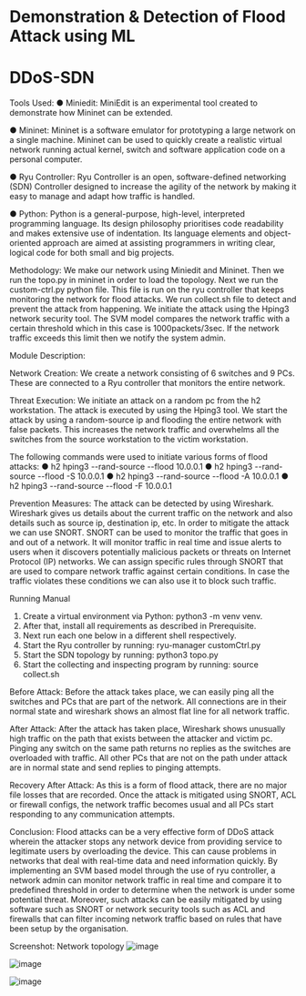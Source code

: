 # Demonstration & Detection of Flood Attack using ML
# DDoS-SDN
Tools Used:
● Miniedit: MiniEdit is an experimental tool created to 
demonstrate how Mininet can be extended.

● Mininet: Mininet is a software emulator for 
prototyping a large network on a single machine. 
Mininet can be used to quickly create a realistic 
virtual network running actual kernel, switch and 
software application code on a personal computer.

● Ryu Controller: Ryu Controller is an open, 
software-defined networking (SDN) Controller 
designed to increase the agility of the network by 
making it easy to manage and adapt how traffic is 
handled.

● Python: Python is a general-purpose, high-level, 
interpreted programming language. Its design 
philosophy prioritises code readability and makes 
extensive use of indentation. Its language elements 
and object-oriented approach are aimed at assisting 
programmers in writing clear, logical code for both 
small and big projects.

Methodology:
We make our network using Miniedit and Mininet. Then 
we run the topo.py in mininet in order to load the topology. 
Next we run the custom-ctrl.py python file. This file is run 
on the ryu controller that keeps monitoring the network for 
flood attacks. We run collect.sh file to detect and prevent 
the attack from happening.
We initiate the attack using the Hping3 network security 
tool. The SVM model compares the network traffic with a 
certain threshold which in this case is 1000packets/3sec. 
If the network traffic exceeds this limit then we notify the 
system admin.

Module Description:

Network Creation:
We create a network consisting of 6 switches and 9 PCs. 
These are connected to a Ryu controller that monitors the 
entire network.

Threat Execution:
We initiate an attack on a random pc from the h2 
workstation. The attack is executed by using the Hping3 
tool. We start the attack by using a random-source ip and 
flooding the entire network with false packets. 
This increases the network traffic and overwhelms all the 
switches from the source workstation to the victim 
workstation. 

The following commands were used to initiate various 
forms of flood attacks:
● h2 hping3 --rand-source --flood 10.0.0.1
● h2 hping3 --rand-source --flood -S 10.0.0.1
● h2 hping3 --rand-source --flood -A 10.0.0.1
● h2 hping3 --rand-source --flood -F 10.0.0.1

Prevention Measures:
The attack can be detected by using Wireshark. Wireshark 
gives us details about the current traffic on the network 
and also details such as source ip, destination ip, etc.
In order to mitigate the attack we can use SNORT. 
SNORT can be used to monitor the traffic that goes in and 
out of a network. It will monitor traffic in real time and 
issue alerts to users when it discovers potentially 
malicious packets or threats on Internet Protocol (IP) 
networks. We can assign specific rules through SNORT 
that are used to compare network traffic against certain 
conditions. In case the traffic violates these conditions we 
can also use it to block such traffic.

Running Manual
1. Create a virtual environment via Python: python3 -m venv venv.
2. After that, install all requirements as described in Prerequisite.
3. Next run each one below in a different shell respectively.
4. Start the Ryu controller by running: ryu-manager customCtrl.py
5. Start the SDN topology by running: python3 topo.py
6. Start the collecting and inspecting program by running: source collect.sh


Before Attack:
Before the attack takes place, we can easily ping all the 
switches and PCs that are part of the network. All 
connections are in their normal state and wireshark shows 
an almost flat line for all network traffic.

After Attack:
After the attack has taken place, Wireshark shows 
unusually high traffic on the path that exists between the 
attacker and victim pc. 
Pinging any switch on the same path returns no replies as 
the switches are overloaded with traffic. All other PCs that 
are not on the path under attack are in normal state and 
send replies to pinging attempts.

Recovery After Attack:
As this is a form of flood attack, there are no major file 
losses that are recorded. Once the attack is mitigated using 
SNORT, ACL or firewall configs, the network traffic 
becomes usual and all PCs start responding to any 
communication attempts.

Conclusion:
Flood attacks can be a very effective form of DDoS attack 
wherein the attacker stops any network device from 
providing service to legitimate users by overloading the 
device. This can cause problems in networks that deal with 
real-time data and need information quickly. 
By implementing an SVM based model through the use of 
ryu controller, a network admin can monitor network 
traffic in real time and compare it to predefined threshold 
in order to determine when the network is under some 
potential threat.
Moreover, such attacks can be easily mitigated by using 
software such as SNORT or network security tools such 
as ACL and firewalls that can filter incoming network 
traffic based on rules that have been setup by the 
organisation.

Screenshot:
Network topology
![image](https://user-images.githubusercontent.com/67210839/173204056-8bb9ee98-0788-4dd1-8023-e09eeeb74d13.png)

![image](https://user-images.githubusercontent.com/67210839/173204089-a02298b7-0ee2-471b-9ade-2653196be2c7.png)

![image](https://user-images.githubusercontent.com/67210839/173204100-b13a7534-0dc8-461c-9b5e-c19e64d35cc1.png)
